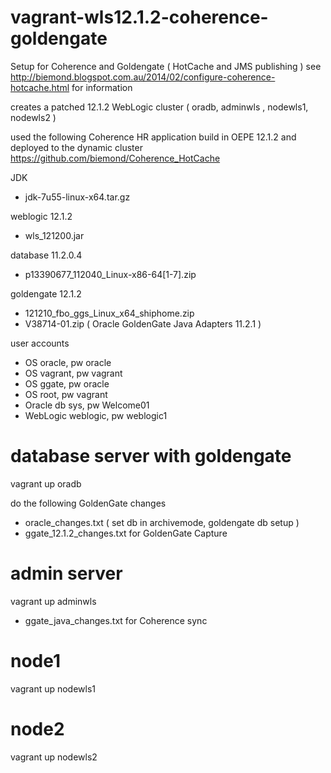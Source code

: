 vagrant-wls12.1.2-coherence-goldengate
======================================

Setup for Coherence and Goldengate ( HotCache and JMS publishing )
see http://biemond.blogspot.com.au/2014/02/configure-coherence-hotcache.html for information

creates a patched 12.1.2 WebLogic cluster ( oradb, adminwls , nodewls1, nodewls2 )

used the following Coherence HR application build in OEPE 12.1.2 and deployed to the dynamic cluster
https://github.com/biemond/Coherence_HotCache


JDK
- jdk-7u55-linux-x64.tar.gz

weblogic 12.1.2
- wls_121200.jar

database 11.2.0.4
- p13390677_112040_Linux-x86-64[1-7].zip

goldengate 12.1.2
- 121210_fbo_ggs_Linux_x64_shiphome.zip
- V38714-01.zip ( Oracle GoldenGate Java Adapters 11.2.1 )

user accounts
- OS oracle, pw oracle
- OS vagrant, pw vagrant
- OS ggate, pw oracle
- OS root, pw vagrant
- Oracle db sys, pw Welcome01
- WebLogic weblogic, pw weblogic1

# database server with goldengate
vagrant up oradb

do the following GoldenGate changes
- oracle_changes.txt  ( set db in archivemode, goldengate db setup )
- ggate_12.1.2_changes.txt for GoldenGate Capture

# admin server
vagrant up adminwls
- ggate_java_changes.txt for Coherence sync

# node1
vagrant up nodewls1

# node2
vagrant up nodewls2

